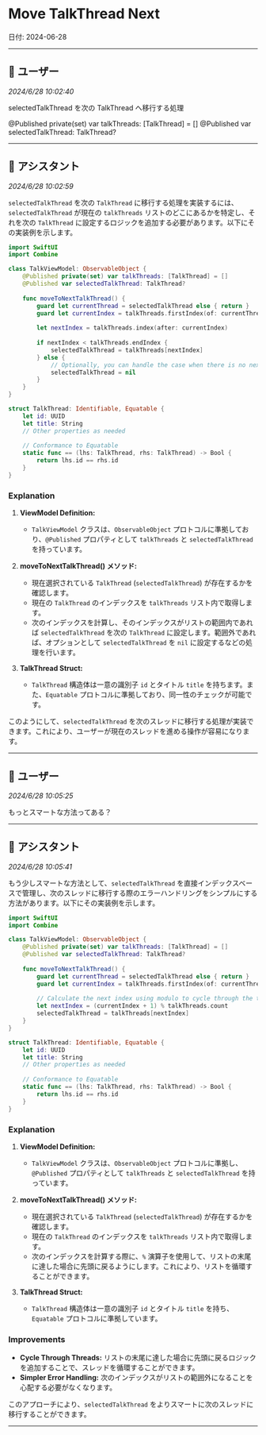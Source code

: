 # Move TalkThread Next

日付: 2024-06-28

---

## 👤 ユーザー
*2024/6/28 10:02:40*

selectedTalkThread  を次の TalkThread へ移行する処理

@Published private(set) var talkThreads: \[TalkThread\] = \[\]
@Published var selectedTalkThread: TalkThread?

---

## 🤖 アシスタント
*2024/6/28 10:02:59*

`selectedTalkThread` を次の `TalkThread` に移行する処理を実装するには、`selectedTalkThread` が現在の `talkThreads` リストのどこにあるかを特定し、それを次の `TalkThread` に設定するロジックを追加する必要があります。以下にその実装例を示します。

```swift
import SwiftUI
import Combine

class TalkViewModel: ObservableObject {
    @Published private(set) var talkThreads: [TalkThread] = []
    @Published var selectedTalkThread: TalkThread?
    
    func moveToNextTalkThread() {
        guard let currentThread = selectedTalkThread else { return }
        guard let currentIndex = talkThreads.firstIndex(of: currentThread) else { return }
        
        let nextIndex = talkThreads.index(after: currentIndex)
        
        if nextIndex < talkThreads.endIndex {
            selectedTalkThread = talkThreads[nextIndex]
        } else {
            // Optionally, you can handle the case when there is no next thread
            selectedTalkThread = nil
        }
    }
}

struct TalkThread: Identifiable, Equatable {
    let id: UUID
    let title: String
    // Other properties as needed
    
    // Conformance to Equatable
    static func == (lhs: TalkThread, rhs: TalkThread) -> Bool {
        return lhs.id == rhs.id
    }
}
```

### Explanation

1. **ViewModel Definition:**
   - `TalkViewModel` クラスは、`ObservableObject` プロトコルに準拠しており、`@Published` プロパティとして `talkThreads` と `selectedTalkThread` を持っています。

2. **moveToNextTalkThread() メソッド:**
   - 現在選択されている `TalkThread` (`selectedTalkThread`) が存在するかを確認します。
   - 現在の `TalkThread` のインデックスを `talkThreads` リスト内で取得します。
   - 次のインデックスを計算し、そのインデックスがリストの範囲内であれば `selectedTalkThread` を次の `TalkThread` に設定します。範囲外であれば、オプションとして `selectedTalkThread` を `nil` に設定するなどの処理を行います。

3. **TalkThread Struct:**
   - `TalkThread` 構造体は一意の識別子 `id` とタイトル `title` を持ちます。また、`Equatable` プロトコルに準拠しており、同一性のチェックが可能です。

このようにして、`selectedTalkThread` を次のスレッドに移行する処理が実装できます。これにより、ユーザーが現在のスレッドを進める操作が容易になります。

---

## 👤 ユーザー
*2024/6/28 10:05:25*

もっとスマートな方法ってある？

---

## 🤖 アシスタント
*2024/6/28 10:05:41*

もう少しスマートな方法として、`selectedTalkThread` を直接インデックスベースで管理し、次のスレッドに移行する際のエラーハンドリングをシンプルにする方法があります。以下にその実装例を示します。

```swift
import SwiftUI
import Combine

class TalkViewModel: ObservableObject {
    @Published private(set) var talkThreads: [TalkThread] = []
    @Published var selectedTalkThread: TalkThread?
    
    func moveToNextTalkThread() {
        guard let currentThread = selectedTalkThread else { return }
        guard let currentIndex = talkThreads.firstIndex(of: currentThread) else { return }
        
        // Calculate the next index using modulo to cycle through the threads
        let nextIndex = (currentIndex + 1) % talkThreads.count
        selectedTalkThread = talkThreads[nextIndex]
    }
}

struct TalkThread: Identifiable, Equatable {
    let id: UUID
    let title: String
    // Other properties as needed
    
    // Conformance to Equatable
    static func == (lhs: TalkThread, rhs: TalkThread) -> Bool {
        return lhs.id == rhs.id
    }
}
```

### Explanation

1. **ViewModel Definition:**
   - `TalkViewModel` クラスは、`ObservableObject` プロトコルに準拠し、`@Published` プロパティとして `talkThreads` と `selectedTalkThread` を持っています。

2. **moveToNextTalkThread() メソッド:**
   - 現在選択されている `TalkThread` (`selectedTalkThread`) が存在するかを確認します。
   - 現在の `TalkThread` のインデックスを `talkThreads` リスト内で取得します。
   - 次のインデックスを計算する際に、`%` 演算子を使用して、リストの末尾に達した場合に先頭に戻るようにします。これにより、リストを循環することができます。

3. **TalkThread Struct:**
   - `TalkThread` 構造体は一意の識別子 `id` とタイトル `title` を持ち、`Equatable` プロトコルに準拠しています。

### Improvements

- **Cycle Through Threads:** リストの末尾に達した場合に先頭に戻るロジックを追加することで、スレッドを循環することができます。
- **Simpler Error Handling:** 次のインデックスがリストの範囲外になることを心配する必要がなくなります。

このアプローチにより、`selectedTalkThread` をよりスマートに次のスレッドに移行することができます。

---
